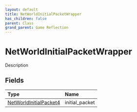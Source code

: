 ```yaml
---
layout: default
title: NetWorldInitialPacketWrapper
has_children: false
parent: Class
grand_parent: Game Reflection
---
```

# NetWorldInitialPacketWrapper
Description 

## Fields
| Type | Name |
|:-------------|:--------------|
| [NetWorldInitialPacket4](/game-reflection/components/net_world_initial_packet4.md) | initial_packet |
